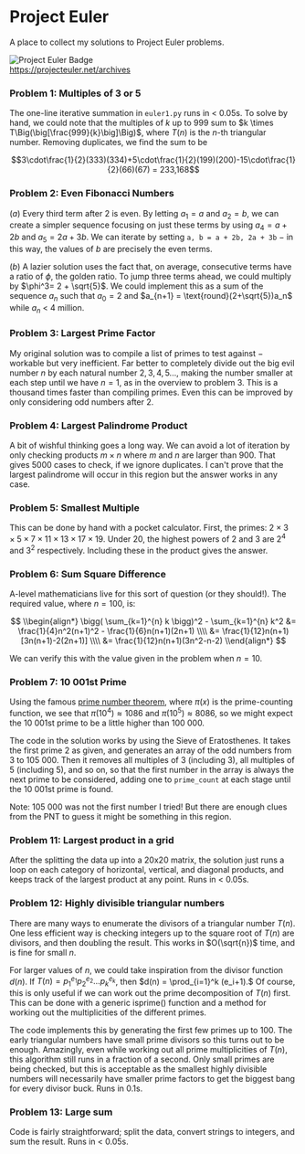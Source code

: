 # Project Euler

A place to collect my solutions to Project Euler problems.

![Project Euler Badge](https://projecteuler.net/profile/sperinck.png)  
https://projecteuler.net/archives

### Problem 1: Multiples of 3 or 5
The one-line iterative summation in `euler1.py` runs in < 0.05s. To solve by hand, we could note that the multiples of $k$ up to $999$ sum to $k \times T\Big(\big[\frac{999}{k}\big]\Big)$, where $T(n)$ is the $n$-th triangular number. Removing duplicates, we find the sum to be

$$3\cdot\frac{1}{2}(333)(334)+5\cdot\frac{1}{2}(199)(200)-15\cdot\frac{1}{2}(66)(67) = 233,168$$

### Problem 2: Even Fibonacci Numbers
$(a)$ Every third term after 2 is even. By letting $a_1 = a$ and $a_2 = b$, we can create a simpler sequence focusing on just these terms by using $a_4 = a + 2b$ and $a_5 = 2a + 3b$. We can iterate by setting `a, b = a + 2b, 2a + 3b` $-$ in this way, the values of $b$ are precisely the even terms.

$(b)$ A lazier solution uses the fact that, on average, consecutive terms have a ratio of $\phi$, the golden ratio. To jump three terms ahead, we could multiply by $\phi^3= 2 + \sqrt{5}$. We could implement this as a sum of the sequence $a_n$ such that $a_0 = 2$ and $a_{n+1} = \text{round}(2+\sqrt{5})a_n$ while $a_n$ < 4 million.

### Problem 3: Largest Prime Factor
My original solution was to compile a list of primes to test against $-$ workable but very inefficient. Far better to completely divide out the big evil number $n$ by each natural number $2,3,4,5...$, making the number smaller at each step until we have $n=1$, as in the overview to problem 3. This is a thousand times faster than compiling primes. Even this can be improved by only considering odd numbers after 2.

### Problem 4: Largest Palindrome Product
A bit of wishful thinking goes a long way. We can avoid a lot of iteration by only checking products $m\times n$ where $m$ and $n$ are larger than $900$. That gives $5000$ cases to check, if we ignore duplicates. I can't prove that the largest palindrome will occur in this region but the answer works in any case.

### Problem 5: Smallest Multiple
This can be done by hand with a pocket calculator. First, the primes: $2\times 3 \times 5 \times 7 \times 11 \times 13 \times 17 \times 19$. Under $20$, the highest powers of $2$ and $3$ are $2^4$ and $3^2$ respectively. Including these in the product gives the answer.

### Problem 6: Sum Square Difference
A-level mathematicians live for this sort of question (or they should!). The required value, where $n=100$, is:

$$
\\begin{align*}
\bigg( \sum_{k=1}^{n} k \bigg)^2 - \sum_{k=1}^{n} k^2 &= \frac{1}{4}n^2(n+1)^2 - \frac{1}{6}n(n+1)(2n+1) \\\\
&= \frac{1}{12}n(n+1)[3n(n+1)-2(2n+1)] \\\\
&= \frac{1}{12}n(n+1)(3n^2-n-2)
\\end{align*}
$$

We can verify this with the value given in the problem when $n=10$.

### Problem 7: 10 001st Prime
Using the famous [prime number theorem](https://en.wikipedia.org/wiki/Prime_number_theorem), where $\pi(x)$ is the prime-counting function, we see that $\pi(10^4) \approx 1086$ and $\pi(10^5) \approx 8086$, so we might expect the 10 001st prime to be a little higher than 100 000.

The code in the solution works by using the Sieve of Eratosthenes. It takes the first prime 2 as given, and generates an array of the odd numbers from 3 to 105 000. Then it removes all multiples of 3 (including 3), all multiples of 5 (including 5), and so on, so that the first number in the array is always the next prime to be considered, adding one to `prime_count` at each stage until the 10 001st prime is found.

Note: 105 000 was not the first number I tried! But there are enough clues from the PNT to guess it might be something in this region.


### Problem 11: Largest product in a grid
After the splitting the data up into a 20x20 matrix, the solution just runs a loop on each category of horizontal, vertical, and diagonal products, and keeps track of the largest product at any point. Runs in < 0.05s.

### Problem 12: Highly divisible triangular numbers
There are many ways to enumerate the divisors of a triangular number $T(n)$. One less efficient way is checking integers up to the square root of $T(n)$ are divisors, and then doubling the result. This works in $O(\sqrt{n})$ time, and is fine for small $n$.

For larger values of $n$, we could take inspiration from the divisor function $d(n)$. If $T(n) = p_1^{e_1}p_2^{e_2}...p_k^{e_k}$, then $d(n) = \prod_{i=1}^k (e_i+1).$
Of course, this is only useful if we can work out the prime decomposition of $T(n)$ first. This can be done with a generic isprime() function and a method for working out the multiplicities of the different primes.

The code implements this by generating the first few primes up to 100. The early triangular numbers have small prime divisors so this turns out to be enough. Amazingly, even while working out all prime multiplicities of $T(n)$, this algorithm still runs in a fraction of a second. Only small primes are being checked, but this is acceptable as the smallest highly divisible numbers will necessarily have smaller prime factors to get the biggest bang for every divisor buck. Runs in 0.1s.

### Problem 13: Large sum
Code is fairly straightforward; split the data, convert strings to integers, and sum the result. Runs in < 0.05s.
